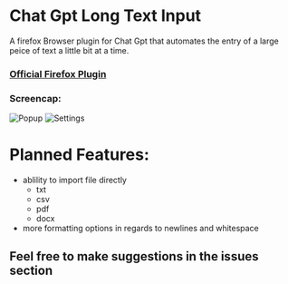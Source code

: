# Chat Gpt Long Text Input
 A firefox Browser plugin for Chat Gpt that automates the entry of a large peice of text a little bit at a time.

### [Official Firefox Plugin](https://addons.mozilla.org/en-US/firefox/addon/chat-gpt-long-text-input/)
 
### Screencap:
![Popup](https://user-images.githubusercontent.com/41876584/236659627-75b9716f-8cbb-4765-af0e-10312cf89586.png)
![Settings](https://user-images.githubusercontent.com/41876584/236659628-e416401f-d8db-4df4-b4ae-fd74e138b1dd.png)

# Planned Features:
- ablility to import file directly
    - txt
    - csv
    - pdf 
    - docx
- more formatting options in regards to newlines and whitespace

## Feel free to make suggestions in the issues section
